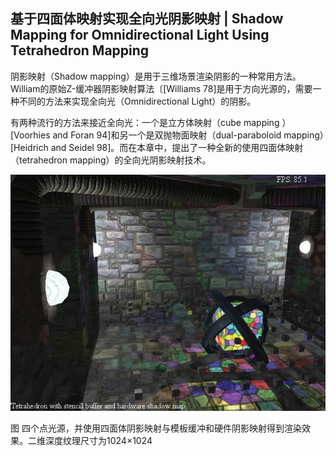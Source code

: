 ﻿## 基于四面体映射实现全向光阴影映射 | Shadow Mapping for Omnidirectional Light Using Tetrahedron Mapping

阴影映射（Shadow mapping）是用于三维场景渲染阴影的一种常用方法。William的原始Z-缓冲器阴影映射算法〔[Williams 78]是用于方向光源的，需要一种不同的方法来实现全向光（Omnidirectional Light）的阴影。

有两种流行的方法来接近全向光：一个是立方体映射（cube mapping ）[Voorhies and Foran  94]和另一个是双抛物面映射（dual-paraboloid mapping）[Heidrich and Seidel  98]。而在本章中，提出了一种全新的使用四面体映射（tetrahedron mapping）的全向光阴影映射技术。

[
![img](LightUsingTetrahedronMapping.assets/35e8f5273e7fd46cb0231a8a238a73f6.jpg)](https://github.com/QianMo/Game-Programmer-Study-Notes/blob/master/Content/%E3%80%8AGPUPro1%E3%80%8B%E5%85%A8%E4%B9%A6%E6%8F%90%E7%82%BC%E6%80%BB%E7%BB%93/media/35e8f5273e7fd46cb0231a8a238a73f6.jpg)

图 四个点光源，并使用四面体阴影映射与模板缓冲和硬件阴影映射得到渲染效果。二维深度纹理尺寸为1024×1024

